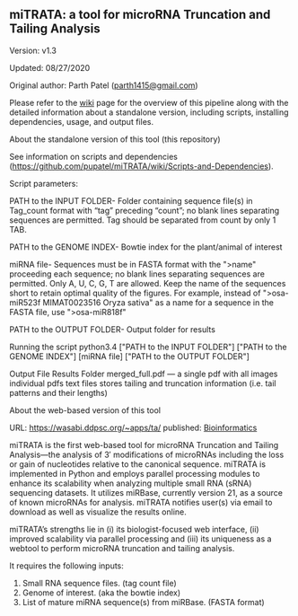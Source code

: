 miTRATA: a tool for microRNA Truncation and Tailing Analysis
---

Version: v1.3 

Updated: 08/27/2020  

Original author: Parth Patel (parth1415@gmail.com) 

Please refer to the [wiki](https://github.com/pupatel/miTRATA/wiki) page for the overview of this pipeline along with the detailed information about a standalone version, including scripts, installing dependencies, usage, and output files.


About the standalone version of this tool (this repository)

See information on scripts and dependencies (https://github.com/pupatel/miTRATA/wiki/Scripts-and-Dependencies).

Script parameters:

PATH to the INPUT FOLDER- Folder containing sequence file(s) in Tag_count format with “tag” preceding “count”; no blank lines separating sequences are permitted. Tag should be separated from count by only 1 TAB.

PATH to the GENOME INDEX- Bowtie index for the plant/animal of interest

miRNA file- Sequences must be in FASTA format with the ">name" proceeding each sequence; no blank lines separating sequences are permitted. Only A, U, C, G, T are allowed. Keep the name of the sequences short to retain optimal quality of the figures. For example, instead of ">osa-miR523f MIMAT0023516 Oryza sativa" as a name for a sequence in the FASTA file, use ">osa-miR818f"

PATH to the OUTPUT FOLDER- Output folder for results

Running the script
python3.4 ["PATH to the INPUT FOLDER"] ["PATH to the GENOME INDEX"] [miRNA file] ["PATH to the OUTPUT FOLDER"]

Output File
Results Folder
merged_full.pdf — a single pdf with all images
individual pdfs
text files stores tailing and truncation information (i.e. tail patterns and their lengths)


About the web-based version of this tool 

URL:  https://wasabi.ddpsc.org/~apps/ta/
published: [Bioinformatics](https://academic.oup.com/bioinformatics/article/32/3/450/1743711) 

miTRATA is the first web-based tool for microRNA Truncation and Tailing Analysis—the analysis of 3′ modifications of microRNAs including the loss or gain of nucleotides relative to the canonical sequence. miTRATA is implemented in Python and employs parallel processing modules to enhance its scalability when analyzing multiple small RNA (sRNA) sequencing datasets. It utilizes miRBase, currently version 21, as a source of known microRNAs for analysis. miTRATA notifies user(s) via email to download as well as visualize the results online. 

miTRATA’s strengths lie in (i) its biologist-focused web interface, (ii) improved scalability via parallel processing and (iii) its uniqueness as a webtool to perform microRNA truncation and tailing analysis.

It requires the following inputs:
1. Small RNA sequence files. (tag count file)
2. Genome of interest. (aka the bowtie index)
3. List of mature miRNA sequence(s) from miRBase. (FASTA format)
